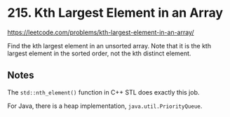 # 215. Kth Largest Element in an Array

https://leetcode.com/problems/kth-largest-element-in-an-array/

Find the kth largest element in an unsorted array. Note that it is the kth largest element in the sorted order, not the kth distinct element.

## Notes

The `std::nth_element()` function in C++ STL does exactly this job.

For Java, there is a heap implementation, `java.util.PriorityQueue`.